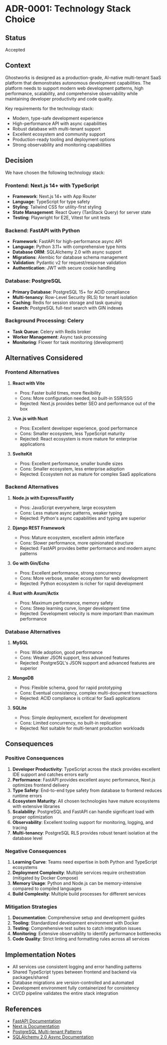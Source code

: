 # ADR-0001: Technology Stack Choice

## Status
Accepted

## Context
Ghostworks is designed as a production-grade, AI-native multi-tenant SaaS platform that demonstrates autonomous development capabilities. The platform needs to support modern web development patterns, high performance, scalability, and comprehensive observability while maintaining developer productivity and code quality.

Key requirements for the technology stack:
- Modern, type-safe development experience
- High-performance API with async capabilities
- Robust database with multi-tenant support
- Excellent ecosystem and community support
- Production-ready tooling and deployment options
- Strong observability and monitoring capabilities

## Decision
We have chosen the following technology stack:

### Frontend: Next.js 14+ with TypeScript
- **Framework**: Next.js 14+ with App Router
- **Language**: TypeScript for type safety
- **Styling**: Tailwind CSS for utility-first styling
- **State Management**: React Query (TanStack Query) for server state
- **Testing**: Playwright for E2E, Vitest for unit tests

### Backend: FastAPI with Python
- **Framework**: FastAPI for high-performance async API
- **Language**: Python 3.11+ with comprehensive type hints
- **Database ORM**: SQLAlchemy 2.0 with async support
- **Migrations**: Alembic for database schema management
- **Validation**: Pydantic v2 for request/response validation
- **Authentication**: JWT with secure cookie handling

### Database: PostgreSQL
- **Primary Database**: PostgreSQL 15+ for ACID compliance
- **Multi-tenancy**: Row-Level Security (RLS) for tenant isolation
- **Caching**: Redis for session storage and task queuing
- **Search**: PostgreSQL full-text search with GIN indexes

### Background Processing: Celery
- **Task Queue**: Celery with Redis broker
- **Worker Management**: Async task processing
- **Monitoring**: Flower for task monitoring (development)

## Alternatives Considered

### Frontend Alternatives
1. **React with Vite**
   - Pros: Faster build times, more flexibility
   - Cons: More configuration needed, no built-in SSR/SSG
   - Rejected: Next.js provides better SEO and performance out of the box

2. **Vue.js with Nuxt**
   - Pros: Excellent developer experience, good performance
   - Cons: Smaller ecosystem, less TypeScript maturity
   - Rejected: React ecosystem is more mature for enterprise applications

3. **SvelteKit**
   - Pros: Excellent performance, smaller bundle sizes
   - Cons: Smaller ecosystem, less enterprise adoption
   - Rejected: Ecosystem not as mature for complex SaaS applications

### Backend Alternatives
1. **Node.js with Express/Fastify**
   - Pros: JavaScript everywhere, large ecosystem
   - Cons: Less mature async patterns, weaker typing
   - Rejected: Python's async capabilities and typing are superior

2. **Django REST Framework**
   - Pros: Mature ecosystem, excellent admin interface
   - Cons: Slower performance, more opinionated structure
   - Rejected: FastAPI provides better performance and modern async patterns

3. **Go with Gin/Echo**
   - Pros: Excellent performance, strong concurrency
   - Cons: More verbose, smaller ecosystem for web development
   - Rejected: Python ecosystem is richer for rapid development

4. **Rust with Axum/Actix**
   - Pros: Maximum performance, memory safety
   - Cons: Steep learning curve, longer development time
   - Rejected: Development velocity is more important than maximum performance

### Database Alternatives
1. **MySQL**
   - Pros: Wide adoption, good performance
   - Cons: Weaker JSON support, less advanced features
   - Rejected: PostgreSQL's JSON support and advanced features are superior

2. **MongoDB**
   - Pros: Flexible schema, good for rapid prototyping
   - Cons: Eventual consistency, complex multi-document transactions
   - Rejected: ACID compliance is critical for SaaS applications

3. **SQLite**
   - Pros: Simple deployment, excellent for development
   - Cons: Limited concurrency, no built-in replication
   - Rejected: Not suitable for multi-tenant production workloads

## Consequences

### Positive Consequences
1. **Developer Productivity**: TypeScript across the stack provides excellent IDE support and catches errors early
2. **Performance**: FastAPI provides excellent async performance, Next.js optimizes frontend delivery
3. **Type Safety**: End-to-end type safety from database to frontend reduces runtime errors
4. **Ecosystem Maturity**: All chosen technologies have mature ecosystems with extensive libraries
5. **Scalability**: PostgreSQL and FastAPI can handle significant load with proper optimization
6. **Observability**: Excellent tooling support for monitoring, logging, and tracing
7. **Multi-tenancy**: PostgreSQL RLS provides robust tenant isolation at the database level

### Negative Consequences
1. **Learning Curve**: Teams need expertise in both Python and TypeScript ecosystems
2. **Deployment Complexity**: Multiple services require orchestration (mitigated by Docker Compose)
3. **Memory Usage**: Python and Node.js can be memory-intensive compared to compiled languages
4. **Build Complexity**: Multiple build processes for different services

### Mitigation Strategies
1. **Documentation**: Comprehensive setup and development guides
2. **Tooling**: Standardized development environment with Docker
3. **Testing**: Comprehensive test suites to catch integration issues
4. **Monitoring**: Extensive observability to identify performance bottlenecks
5. **Code Quality**: Strict linting and formatting rules across all services

## Implementation Notes
- All services use consistent logging and error handling patterns
- Shared TypeScript types between frontend and backend via packages/shared
- Database migrations are version-controlled and automated
- Development environment fully containerized for consistency
- CI/CD pipeline validates the entire stack integration

## References
- [FastAPI Documentation](https://fastapi.tiangolo.com/)
- [Next.js Documentation](https://nextjs.org/docs)
- [PostgreSQL Multi-tenant Patterns](https://www.postgresql.org/docs/current/ddl-rowsecurity.html)
- [SQLAlchemy 2.0 Async Documentation](https://docs.sqlalchemy.org/en/20/orm/extensions/asyncio.html)